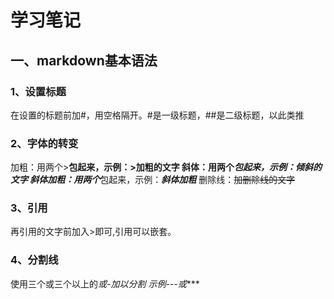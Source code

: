 # 学习笔记
## 一、markdown基本语法
### 1、设置标题
在设置的标题前加#，用空格隔开。#是一级标题，##是二级标题，以此类推
### 2、字体的转变
加粗：用两个>**包起来，示例：>**加粗的文字**
斜体：用两个*包起来，示例：*倾斜的文字*
斜体加粗：用两个***包起来，示例：***斜体加粗***
删除线：~~加删除线的文字~~
### 3、引用
再引用的文字前加入>即可,引用可以嵌套。
### 4、分割线
使用三个或三个以上的*或-加以分割
示例---或****
